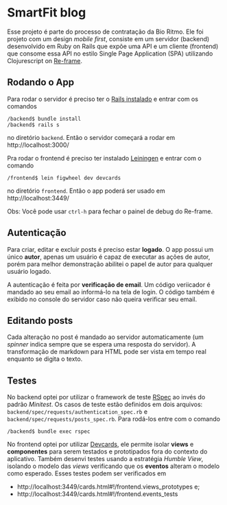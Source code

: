 # SmartFit blog

Esse projeto é parte do processo de contratação da Bio Ritmo. Ele foi projeto com
um design *mobile first*, consiste em um servidor (backend) desenvolvido em Ruby
on Rails que expõe uma API e um cliente (frontend) que consome essa API no estilo
Single Page Application (SPA) utilizando Clojurescript on
[Re-frame](https://github.com/Day8/re-frame).

## Rodando o App

Para rodar o servidor é preciso ter o [Rails instalado](https://guides.rubyonrails.org/getting_started.html#installing-rails)
e entrar com os comandos

```
/backend$ bundle install
/backend$ rails s
```

no diretório `backend`. Então o servidor começará a rodar em
http://localhost:3000/

Pra rodar o frontend é preciso ter instalado [Leiningen](https://leiningen.org/) e
entrar com o comando

`/frontend$ lein figwheel dev devcards`

no diretório `frontend`. Então o app poderá ser usado em http://localhost:3449/

Obs: Você pode usar `ctrl-h` para fechar o painel de debug do Re-frame.

## Autenticação

Para criar, editar e excluir posts é preciso estar **logado**. O app possui um único
**autor**, apenas um usuário é capaz de executar as ações de autor, porém para melhor
demonstração abilitei o papel de autor para qualquer usuário logado.

A autenticação é feita por **verificação de email**. Um código veriicador é mandado ao
seu email ao informá-lo na tela de login. O código também é exibido no console do
servidor caso não queira verificar seu email.

## Editando posts

Cada alteração no post é mandado ao servidor automaticamente (um *spinner* indica
sempre que se espera uma resposta do servidor). A transformação de markdown para
HTML pode ser vista em tempo real enquanto se digita o texto.

## Testes

No backend optei por utilizar o framework de teste [RSpec](http://rspec.info/) ao
invés do padrão *Minitest*. Os casos de teste estão definidos em dois arquivos:
`backend/spec/requests/authentication_spec.rb` e `backend/spec/requests/posts_spec.rb`.
Para rodá-los entre com o comando

`/backend$ bundle exec rspec`

No frontend optei por utilizar [Devcards](https://github.com/bhauman/devcards),
ele permite isolar **views** e **componentes** para serem testados e prototipados
fora do contexto do aplicativo. Também desenvi testes usando a estratégia *Humble
View*, isolando o modelo das *views* verificando que os **eventos** alteram o
modelo como esperado. Esses testes podem ser verificados em

- http://localhost:3449/cards.html#!/frontend.views_prototypes e;
- http://localhost:3449/cards.html#!/frontend.events_tests

